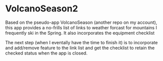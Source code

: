 # VolcanoSeason2
Based on the pseudo-app VolcanoSeason (another repo on my account), this app provides a no-frills list of links to weather forcast for mountains I frequently ski in the Spring. It also incorporates the equipment checklist

The next step (when I eventally have the time to finish it) is to incorporate and add/remove feature to the link list and get the checklist to retain the checked status when the app is closed. 
